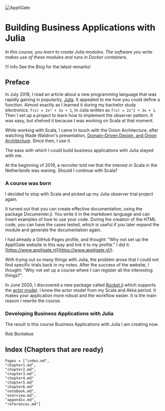 ![AppliGate](/rbontekoe.github.io/logo5.png)

# Building Business Applications with Julia

*In this course, you learn to create Julia modules. The software you write makes use of these modules and runs in Docker containers.*

!!! info
    See the Blog for the latest remarks!

## Preface

In July 2018, I read an article about a new programming language that was rapidly gaining in popularity, [Julia](https://julialang.org/). It appealed to me how you could define a function. Almost exactly as I learned it during my bachelor study electronics: `f(x) = 2x² + 3x + 1`, in Julia written as `f(x) = 2x^2 + 3x + 1`. Then I set up a project to learn how to implement the observer pattern. It was easy, but shelved it because I was working on Scala at that moment.

While working with Scala, I came in touch with the Onion Architecture, after watching Wade Waldron's presentation, [Domain-Driven Design, and Onion Architecture](https://youtu.be/MnNeDXg3Qao). Since then, I use it.

The ease with which I could build business applications with Julia stayed with me.

At the beginning of 2019, a recruiter told me that the interest in Scala in the Netherlands was waning. Should I continue with Scala?

### A course was born

I decided to stop with Scala and picked up my Julia observer trial project again.

It turned out that you can create effective documentation, using the package Documenter.jl. You write it in the markdown language and can insert examples of how to use your code. During the creation of the HTML code, you can have the cases tested, which is useful if you later expand the module and generate the documentation again.

I had already a GitHub Pages profile, and thought: "Why not set up the AppliGate website in this way and link it to my profile." I did it: [https://www.appligate.nl](https://www.appligate.nl/).

With trying out so many things with Julia, the problem arose that I could not find specific trials back in my notes. After the success of the website, I thought: "Why not set up a course where I can register all the interesting things?".

In June 2020, I discovered a new package called [Rocket.jl](https://github.com/biaslab/Rocket.jl) which supports the [actor model](https://www.brianstorti.com/the-actor-model/). I know the actor model from my Scala and Akka period. It makes your application more robust and the workflow easier. It is the main reason I rewrite the course.

### Developing Business Applications with Julia

The result is this course Business Applications with Julia I am creating now.

Rob Bontekoe

## Index (Chapters that are ready)

```@contents
Pages = ["index.md",
"chapter1.md",
"chapter2.md",
"chapter3.md",
"chapter4.md"
"chapter5.md"
"chapter6.md"
"notebook.md",
"overview.md",
"appendix.md",
"references.md"]
```
